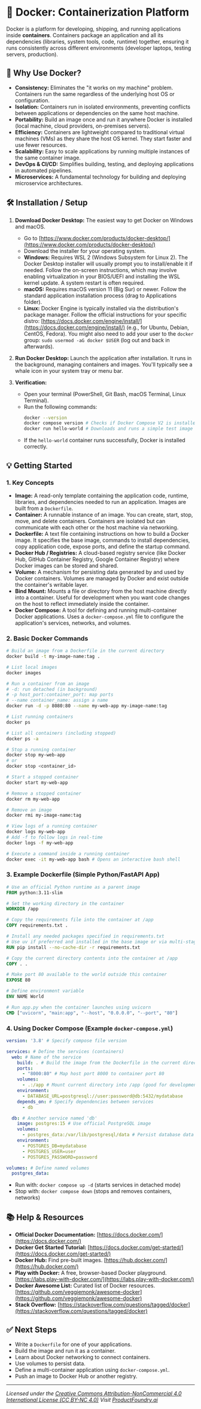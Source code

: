 # 🐳 Docker: Containerization Platform

Docker is a platform for developing, shipping, and running applications inside **containers**. Containers package an application and all its dependencies (libraries, system tools, code, runtime) together, ensuring it runs consistently across different environments (developer laptops, testing servers, production).

## 🚀 Why Use Docker?

*   **Consistency:** Eliminates the "it works on my machine" problem. Containers run the same regardless of the underlying host OS or configuration.
*   **Isolation:** Containers run in isolated environments, preventing conflicts between applications or dependencies on the same host machine.
*   **Portability:** Build an image once and run it anywhere Docker is installed (local machine, cloud providers, on-premises servers).
*   **Efficiency:** Containers are lightweight compared to traditional virtual machines (VMs) as they share the host OS kernel. They start faster and use fewer resources.
*   **Scalability:** Easy to scale applications by running multiple instances of the same container image.
*   **DevOps & CI/CD:** Simplifies building, testing, and deploying applications in automated pipelines.
*   **Microservices:** A fundamental technology for building and deploying microservice architectures.

## 🛠️ Installation / Setup

1.  **Download Docker Desktop:** The easiest way to get Docker on Windows and macOS.
    *   Go to [https://www.docker.com/products/docker-desktop/](https://www.docker.com/products/docker-desktop/)
    *   Download the installer for your operating system.
    *   **Windows:** Requires WSL 2 (Windows Subsystem for Linux 2). The Docker Desktop installer will usually prompt you to install/enable it if needed. Follow the on-screen instructions, which may involve enabling virtualization in your BIOS/UEFI and installing the WSL kernel update. A system restart is often required.
    *   **macOS:** Requires macOS version 11 (Big Sur) or newer. Follow the standard application installation process (drag to Applications folder).
    *   **Linux:** Docker Engine is typically installed via the distribution's package manager. Follow the official instructions for your specific distro: [https://docs.docker.com/engine/install/](https://docs.docker.com/engine/install/) (e.g., for Ubuntu, Debian, CentOS, Fedora). You might also need to add your user to the `docker` group: `sudo usermod -aG docker $USER` (log out and back in afterwards).

2.  **Run Docker Desktop:** Launch the application after installation. It runs in the background, managing containers and images. You'll typically see a whale icon in your system tray or menu bar.

3.  **Verification:**
    *   Open your terminal (PowerShell, Git Bash, macOS Terminal, Linux Terminal).
    *   Run the following commands:
        ```bash
        docker --version 
        docker compose version # Checks if Docker Compose V2 is installed (usually included with Docker Desktop)
        docker run hello-world # Downloads and runs a simple test image
        ```
    *   If the `hello-world` container runs successfully, Docker is installed correctly.

## 💡 Getting Started

### 1. Key Concepts

*   **Image:** A read-only template containing the application code, runtime, libraries, and dependencies needed to run an application. Images are built from a `Dockerfile`.
*   **Container:** A runnable instance of an image. You can create, start, stop, move, and delete containers. Containers are isolated but can communicate with each other or the host machine via networking.
*   **Dockerfile:** A text file containing instructions on how to build a Docker image. It specifies the base image, commands to install dependencies, copy application code, expose ports, and define the startup command.
*   **Docker Hub / Registries:** A cloud-based registry service (like Docker Hub, GitHub Container Registry, Google Container Registry) where Docker images can be stored and shared.
*   **Volume:** A mechanism for persisting data generated by and used by Docker containers. Volumes are managed by Docker and exist outside the container's writable layer.
*   **Bind Mount:** Mounts a file or directory from the host machine directly into a container. Useful for development when you want code changes on the host to reflect immediately inside the container.
*   **Docker Compose:** A tool for defining and running multi-container Docker applications. Uses a `docker-compose.yml` file to configure the application's services, networks, and volumes.

### 2. Basic Docker Commands

```bash
# Build an image from a Dockerfile in the current directory
docker build -t my-image-name:tag . 

# List local images
docker images

# Run a container from an image
# -d: run detached (in background)
# -p host_port:container_port: map ports
# --name container_name: assign a name
docker run -d -p 8080:80 --name my-web-app my-image-name:tag

# List running containers
docker ps

# List all containers (including stopped)
docker ps -a

# Stop a running container
docker stop my-web-app 
# or
docker stop <container_id>

# Start a stopped container
docker start my-web-app

# Remove a stopped container
docker rm my-web-app

# Remove an image
docker rmi my-image-name:tag

# View logs of a running container
docker logs my-web-app 
# Add -f to follow logs in real-time
docker logs -f my-web-app

# Execute a command inside a running container
docker exec -it my-web-app bash # Opens an interactive bash shell
```

### 3. Example Dockerfile (Simple Python/FastAPI App)

```dockerfile
# Use an official Python runtime as a parent image
FROM python:3.11-slim 

# Set the working directory in the container
WORKDIR /app

# Copy the requirements file into the container at /app
COPY requirements.txt .

# Install any needed packages specified in requirements.txt
# Use uv if preferred and installed in the base image or via multi-stage build
RUN pip install --no-cache-dir -r requirements.txt 

# Copy the current directory contents into the container at /app
COPY . .

# Make port 80 available to the world outside this container
EXPOSE 80

# Define environment variable
ENV NAME World

# Run app.py when the container launches using uvicorn
CMD ["uvicorn", "main:app", "--host", "0.0.0.0", "--port", "80"] 
```

### 4. Using Docker Compose (Example `docker-compose.yml`)

```yaml
version: '3.8' # Specify compose file version

services: # Define the services (containers)
  web: # Name of the service
    build: . # Build the image from the Dockerfile in the current directory
    ports:
      - "8000:80" # Map host port 8000 to container port 80
    volumes:
      - .:/app # Mount current directory into /app (good for development)
    environment:
      - DATABASE_URL=postgresql://user:password@db:5432/mydatabase
    depends_on: # Specify dependencies between services
      - db

  db: # Another service named 'db'
    image: postgres:15 # Use official PostgreSQL image
    volumes:
      - postgres_data:/var/lib/postgresql/data # Persist database data
    environment:
      - POSTGRES_DB=mydatabase
      - POSTGRES_USER=user
      - POSTGRES_PASSWORD=password

volumes: # Define named volumes
  postgres_data: 
```
*   Run with: `docker compose up -d` (starts services in detached mode)
*   Stop with: `docker compose down` (stops and removes containers, networks)

## 📚 Help & Resources

*   **Official Docker Documentation:** [https://docs.docker.com/](https://docs.docker.com/)
*   **Docker Get Started Tutorial:** [https://docs.docker.com/get-started/](https://docs.docker.com/get-started/)
*   **Docker Hub:** Find pre-built images. [https://hub.docker.com/](https://hub.docker.com/)
*   **Play with Docker:** A free, browser-based Docker playground. [https://labs.play-with-docker.com/](https://labs.play-with-docker.com/)
*   **Docker Awesome List:** Curated list of Docker resources. [https://github.com/veggiemonk/awesome-docker](https://github.com/veggiemonk/awesome-docker)
*   **Stack Overflow:** [https://stackoverflow.com/questions/tagged/docker](https://stackoverflow.com/questions/tagged/docker)

## ✅ Next Steps

*   Write a `Dockerfile` for one of your applications.
*   Build the image and run it as a container.
*   Learn about Docker networking to connect containers.
*   Use volumes to persist data.
*   Define a multi-container application using `docker-compose.yml`.
*   Push an image to Docker Hub or another registry.

---
*Licensed under the [Creative Commons Attribution-NonCommercial 4.0 International License (CC BY-NC 4.0)](https://creativecommons.org/licenses/by-nc/4.0/)*
*Visit [ProductFoundry.ai](https://productfoundry.ai)*